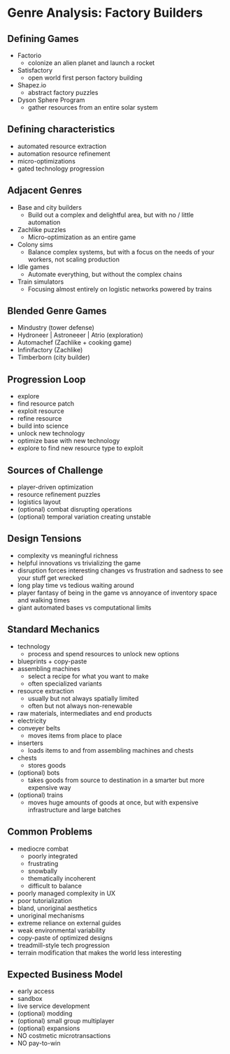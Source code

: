 # Genre Analysis: Factory Builders

## Defining Games

- Factorio
  - colonize an alien planet and launch a rocket
- Satisfactory
  - open world first person factory building
- Shapez.io
  - abstract factory puzzles
- Dyson Sphere Program
  - gather resources from an entire solar system

## Defining characteristics

- automated resource extraction
- automation resource refinement
- micro-optimizations
- gated technology progression

## Adjacent Genres

- Base and city builders
  - Build out a complex and delightful area, but with no / little automation
- Zachlike puzzles
  - Micro-optimization as an entire game
- Colony sims
  - Balance complex systems, but with a focus on the needs of your workers, not scaling production
- Idle games
  - Automate everything, but without the complex chains
- Train simulators
  - Focusing almost entirely on logistic networks powered by trains

## Blended Genre Games

- Mindustry (tower defense)
- Hydroneer | Astroneeer | Atrio (exploration)
- Automachef (Zachlike + cooking game)
- Infinifactory (Zachlike)
- Timberborn (city builder)

## Progression Loop

- explore
- find resource patch
- exploit resource
- refine resource
- build into science
- unlock new technology
- optimize base with new technology
- explore to find new resource type to exploit

## Sources of Challenge

- player-driven optimization
- resource refinement puzzles
- logistics layout
- (optional) combat disrupting operations
- (optional) temporal variation creating unstable

## Design Tensions

- complexity vs meaningful richness
- helpful innovations vs trivializing the game
- disruption forces interesting changes vs frustration and sadness to see your stuff get wrecked
- long play time vs tedious waiting around
- player fantasy of being in the game vs annoyance of inventory space and walking times
- giant automated bases vs computational limits

## Standard Mechanics

- technology
  - process and spend resources to unlock new options
- blueprints + copy-paste
- assembling machines
  - select a recipe for what you want to make
  - often specialized variants
- resource extraction
  - usually but not always spatially limited
  - often but not always non-renewable
- raw materials, intermediates and end products
- electricity
- conveyer belts
  - moves items from place to place
- inserters
  - loads items to and from assembling machines and chests
- chests
  - stores goods
- (optional) bots
  - takes goods from source to destination in a smarter but more expensive way
- (optional) trains
  - moves huge amounts of goods at once, but with expensive infrastructure and large batches

## Common Problems

- mediocre combat
  - poorly integrated
  - frustrating
  - snowbally
  - thematically incoherent
  - difficult to balance
- poorly managed complexity in UX
- poor tutorialization
- bland, unoriginal aesthetics
- unoriginal mechanisms
- extreme reliance on external guides
- weak environmental variability
- copy-paste of optimized designs
- treadmill-style tech progression
- terrain modification that makes the world less interesting

## Expected Business Model

- early access
- sandbox
- live service development
- (optional) modding
- (optional) small group multiplayer
- (optional) expansions
- NO costmetic microtransactions
- NO pay-to-win
